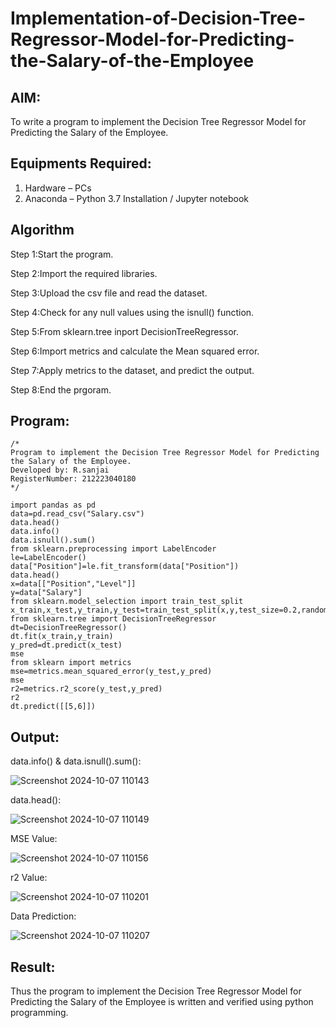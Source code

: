 # Implementation-of-Decision-Tree-Regressor-Model-for-Predicting-the-Salary-of-the-Employee

## AIM:
To write a program to implement the Decision Tree Regressor Model for Predicting the Salary of the Employee.

## Equipments Required:
1. Hardware – PCs
2. Anaconda – Python 3.7 Installation / Jupyter notebook

## Algorithm
Step 1:Start the program.

Step 2:Import the required libraries.

Step 3:Upload the csv file and read the dataset.

Step 4:Check for any null values using the isnull() function.

Step 5:From sklearn.tree inport DecisionTreeRegressor.

Step 6:Import metrics and calculate the Mean squared error.

Step 7:Apply metrics to the dataset, and predict the output.

Step 8:End the prgoram.

## Program:
```
/*
Program to implement the Decision Tree Regressor Model for Predicting the Salary of the Employee.
Developed by: R.sanjai
RegisterNumber: 212223040180
*/
```
```
import pandas as pd
data=pd.read_csv("Salary.csv")
data.head()
data.info()
data.isnull().sum()
from sklearn.preprocessing import LabelEncoder
le=LabelEncoder()
data["Position"]=le.fit_transform(data["Position"])
data.head()
x=data[["Position","Level"]]
y=data["Salary"]
from sklearn.model_selection import train_test_split
x_train,x_test,y_train,y_test=train_test_split(x,y,test_size=0.2,random_state=2)
from sklearn.tree import DecisionTreeRegressor
dt=DecisionTreeRegressor()
dt.fit(x_train,y_train)
y_pred=dt.predict(x_test)
mse
from sklearn import metrics
mse=metrics.mean_squared_error(y_test,y_pred)
mse
r2=metrics.r2_score(y_test,y_pred)
r2
dt.predict([[5,6]])
```

## Output:
data.info() & data.isnull().sum():

![Screenshot 2024-10-07 110143](https://github.com/user-attachments/assets/aad12498-dbe2-4694-94ef-bef7eaedbba4)

data.head():

![Screenshot 2024-10-07 110149](https://github.com/user-attachments/assets/9211ae96-c336-403c-84c8-d79f4afa8c80)

MSE Value:

![Screenshot 2024-10-07 110156](https://github.com/user-attachments/assets/f34f78c1-b01b-43e7-987c-602a93544af3)

r2 Value:

![Screenshot 2024-10-07 110201](https://github.com/user-attachments/assets/e85e9490-477b-462a-ae7d-57a85d77d0ab)

Data Prediction:

![Screenshot 2024-10-07 110207](https://github.com/user-attachments/assets/a57d08b4-f002-4139-8355-4ab9b164557d)


## Result:
Thus the program to implement the Decision Tree Regressor Model for Predicting the Salary of the Employee is written and verified using python programming.
